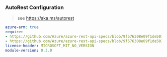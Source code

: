 ### AutoRest Configuration

> see https://aka.ms/autorest

``` yaml
azure-arm: true
require:
- https://github.com/Azure/azure-rest-api-specs/blob/9f576308e09f1de5010c0be68a7445986b8b3fbf/specification/recoveryservices/resource-manager/readme.md
- https://github.com/Azure/azure-rest-api-specs/blob/9f576308e09f1de5010c0be68a7445986b8b3fbf/specification/recoveryservices/resource-manager/readme.go.md
license-header: MICROSOFT_MIT_NO_VERSION
module-version: 0.3.0
```